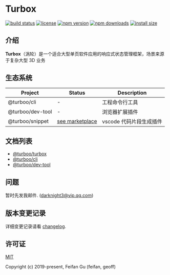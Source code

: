 # Turbox

[![build status](https://img.shields.io/travis/com/turboojs/turbox/master.svg?style=flat-square)](https://travis-ci.com/github/turboojs/turbox)
[![license](https://img.shields.io/github/license/turboojs/turbox?style=flat-square)](https://travis-ci.com/github/turboojs/turbox)
[![npm version](https://img.shields.io/npm/v/@turboo/turbox.svg?style=flat-square)](https://www.npmjs.com/package/@turboo/turbox)
[![npm downloads](https://img.shields.io/npm/dm/@turboo/turbox.svg?style=flat-square)](https://www.npmjs.com/package/@turboo/turbox)
[![install size](https://img.shields.io/bundlephobia/minzip/@turboo/turbox?style=flat-square)](https://www.npmjs.com/package/@turboo/turbox)

## 介绍
**Turbox**（涡轮）是一个适合大型单页软件应用的响应式状态管理框架，场景来源于复杂大型 3D 业务

## 生态系统
| Project | Status | Description |
|---------|--------|-------------|
| @turboo/cli       | - | 工程命令行工具 |
| @turboo/dev-tool       | - | 浏览器扩展插件 |
| @turboo/snippet  | [see marketplace](https://marketplace.visualstudio.com/items?itemName=feifan-gff.turbox-snippets) | vscode 代码片段生成插件 |

## 文档列表
* <a href="https://turboojs.github.io/turbox/#/zh-cn/turbox" target="_blank">@turboo/turbox</a>
* <a href="https://turboojs.github.io/turbox/#/zh-cn/cli" target="_blank">@turboo/cli</a>
* <a href="https://turboojs.github.io/turbox/#/zh-cn/dev-tool" target="_blank">@turboo/dev-tool</a>

## 问题
暂时先发我邮件. (darknight3@vip.qq.com)

## 版本变更记录
详细变更记录请看 [changelog](CHANGELOG.md).

## 许可证
[MIT](http://opensource.org/licenses/MIT)

Copyright (c) 2019-present, Feifan Gu (feifan, geoff)
